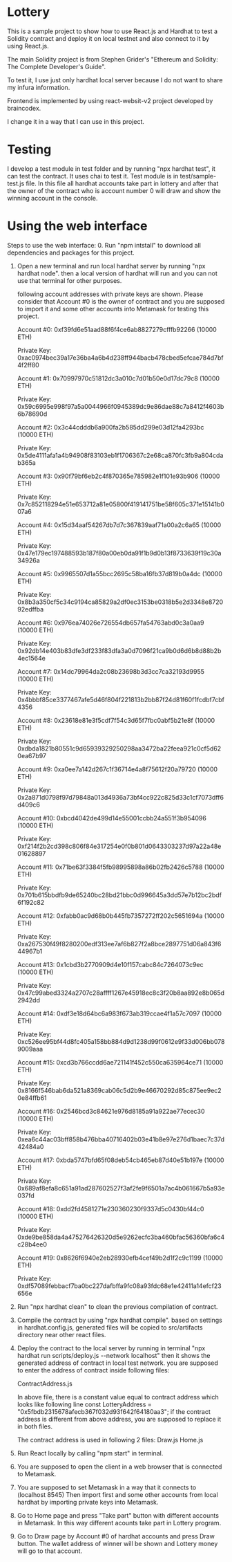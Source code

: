 # Lottery 

This is a sample project to show how to use React.js and Hardhat to test a Solidity contract and 
deploy it on local testnet and also connect to it by using React.js.

The main Solidity project is from Stephen Grider's "Ethereum and Solidity: The Complete Developer's Guide".

To test it, I use just only hardhat local server because I do not want to share my infura information.

Frontend is implemented by using react-websit-v2 project developed by braincodex.

I change it in a way that I can use in this project.

# Testing 

I develop a test module in test folder and by running "npx hardhat test", it can test the contract. 
It uses chai to test it.
Test module is in test/sample-test.js file.
In this file all hardhat accounts take part in lottery and after that the owner of the contract who is account number 0 will draw and show the winning account in the console.

# Using the web interface

Steps to use the web interface:
0. Run "npm intstall" to download all dependencies and packages for this project. 

1. Open a new terminal and run local hardhat server by running  "npx hardhat node".
   then a local version of hardhat will run and you can not use that terminal for
   other purposes.

   following account addresses with private keys are shown.
   Please consider that Account #0 is the owner of contract and you are supposed to 
   import it and some other accounts into Metamask for testing this project.


      Account #0: 0xf39fd6e51aad88f6f4ce6ab8827279cfffb92266 (10000 ETH)
      
      Private Key: 0xac0974bec39a17e36ba4a6b4d238ff944bacb478cbed5efcae784d7bf4f2ff80

      Account #1: 0x70997970c51812dc3a010c7d01b50e0d17dc79c8 (10000 ETH)
      
      Private Key: 0x59c6995e998f97a5a0044966f0945389dc9e86dae88c7a8412f4603b6b78690d

      Account #2: 0x3c44cdddb6a900fa2b585dd299e03d12fa4293bc (10000 ETH)
      
      Private Key: 0x5de4111afa1a4b94908f83103eb1f1706367c2e68ca870fc3fb9a804cdab365a

      Account #3: 0x90f79bf6eb2c4f870365e785982e1f101e93b906 (10000 ETH)
      
      Private Key: 0x7c852118294e51e653712a81e05800f419141751be58f605c371e15141b007a6

      Account #4: 0x15d34aaf54267db7d7c367839aaf71a00a2c6a65 (10000 ETH)
      
      Private Key: 0x47e179ec197488593b187f80a00eb0da91f1b9d0b13f8733639f19c30a34926a

      Account #5: 0x9965507d1a55bcc2695c58ba16fb37d819b0a4dc (10000 ETH)
      
      Private Key: 0x8b3a350cf5c34c9194ca85829a2df0ec3153be0318b5e2d3348e872092edffba

      Account #6: 0x976ea74026e726554db657fa54763abd0c3a0aa9 (10000 ETH)
      
      Private Key: 0x92db14e403b83dfe3df233f83dfa3a0d7096f21ca9b0d6d6b8d88b2b4ec1564e

      Account #7: 0x14dc79964da2c08b23698b3d3cc7ca32193d9955 (10000 ETH)
      
      Private Key: 0x4bbbf85ce3377467afe5d46f804f221813b2bb87f24d81f60f1fcdbf7cbf4356

      Account #8: 0x23618e81e3f5cdf7f54c3d65f7fbc0abf5b21e8f (10000 ETH)
      
      Private Key: 0xdbda1821b80551c9d65939329250298aa3472ba22feea921c0cf5d620ea67b97

      Account #9: 0xa0ee7a142d267c1f36714e4a8f75612f20a79720 (10000 ETH)
      
      Private Key: 0x2a871d0798f97d79848a013d4936a73bf4cc922c825d33c1cf7073dff6d409c6

      Account #10: 0xbcd4042de499d14e55001ccbb24a551f3b954096 (10000 ETH)
      
      Private Key: 0xf214f2b2cd398c806f84e317254e0f0b801d0643303237d97a22a48e01628897

      Account #11: 0x71be63f3384f5fb98995898a86b02fb2426c5788 (10000 ETH)
      
      Private Key: 0x701b615bbdfb9de65240bc28bd21bbc0d996645a3dd57e7b12bc2bdf6f192c82

      Account #12: 0xfabb0ac9d68b0b445fb7357272ff202c5651694a (10000 ETH)
      
      Private Key: 0xa267530f49f8280200edf313ee7af6b827f2a8bce2897751d06a843f644967b1

      Account #13: 0x1cbd3b2770909d4e10f157cabc84c7264073c9ec (10000 ETH)
      
      Private Key: 0x47c99abed3324a2707c28affff1267e45918ec8c3f20b8aa892e8b065d2942dd

      Account #14: 0xdf3e18d64bc6a983f673ab319ccae4f1a57c7097 (10000 ETH)
      
      Private Key: 0xc526ee95bf44d8fc405a158bb884d9d1238d99f0612e9f33d006bb0789009aaa

      Account #15: 0xcd3b766ccdd6ae721141f452c550ca635964ce71 (10000 ETH)
      
      Private Key: 0x8166f546bab6da521a8369cab06c5d2b9e46670292d85c875ee9ec20e84ffb61

      Account #16: 0x2546bcd3c84621e976d8185a91a922ae77ecec30 (10000 ETH)
      
      Private Key: 0xea6c44ac03bff858b476bba40716402b03e41b8e97e276d1baec7c37d42484a0

      Account #17: 0xbda5747bfd65f08deb54cb465eb87d40e51b197e (10000 ETH)
      
      Private Key: 0x689af8efa8c651a91ad287602527f3af2fe9f6501a7ac4b061667b5a93e037fd

      Account #18: 0xdd2fd4581271e230360230f9337d5c0430bf44c0 (10000 ETH)
      
      Private Key: 0xde9be858da4a475276426320d5e9262ecfc3ba460bfac56360bfa6c4c28b4ee0

      Account #19: 0x8626f6940e2eb28930efb4cef49b2d1f2c9c1199 (10000 ETH)
      
      Private Key: 0xdf57089febbacf7ba0bc227dafbffa9fc08a93fdc68e1e42411a14efcf23656e


2. Run "npx hardhat clean" to clean the previous compilation of contract.

3. Compile the contract by using "npx hardhat compile". 
   based on settings in hardhat.config.js, generated files will be copied to src/artifacts directory near other react files.

4. Deploy the contract to the local server by running in terminal "npx hardhat run scripts/deploy.js --network localhost"
   then it shows the generated address of contract in local test network.
   you are supposed to enter the address of contract inside following files:

   ContractAddress.js

   In above file, there is a constant value equal to contract address which looks like following line
   const LotteryAddress = "0x5fbdb2315678afecb367f032d93f642f64180aa3";
   if the contract address is different from above address, you are supposed to replace it in both files.

   The contract address is used in following 2 files:
   Draw.js 
   Home.js 

5. Run React locally by calling "npm start" in terminal.
6. You are supposed to open the client in a web browser that is connected to Metamask.
7. You are supposed to set Metamask in a way that it connects to (localhost 8545)
   Then import first and some other accounts from  local hardhat by importing private keys into Metamask.
8. Go to Home page and press "Take part" button with different accounts in Metamask.
   In this way different acounts take part in Lottery program.
9. Go to Draw page by Account #0 of hardhat accounts and press Draw button.
   The wallet address of winner will be shown and Lottery money will go to that account.


